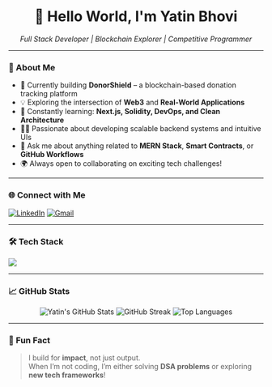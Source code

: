 <h1 align="center">👋 Hello World, I'm Yatin Bhovi</h1>

<p align="center"><em>Full Stack Developer | Blockchain Explorer | Competitive Programmer</em></p>

---

### 🚀 About Me

- 🔭 Currently building **DonorShield** – a blockchain-based donation tracking platform
- 💡 Exploring the intersection of **Web3** and **Real-World Applications**
- 🧠 Constantly learning: **Next.js, Solidity, DevOps, and Clean Architecture**
- 👨‍💻 Passionate about developing scalable backend systems and intuitive UIs
- 💬 Ask me about anything related to **MERN Stack**, **Smart Contracts**, or **GitHub Workflows**
- 🌍 Always open to collaborating on exciting tech challenges!

---

### 🌐 Connect with Me

[![LinkedIn](https://img.shields.io/badge/-LinkedIn-0077B5?style=for-the-badge&logo=linkedin&logoColor=white)](https://www.linkedin.com/in/YOUR-LINK/)
[![Gmail](https://img.shields.io/badge/-Email-D14836?style=for-the-badge&logo=gmail&logoColor=white)](mailto:your.email@example.com)

---

### 🛠 Tech Stack

<p align="left">
  <img src="https://skillicons.dev/icons?i=html,css,js,react,nodejs,express,mongodb,solidity,nextjs,java,cpp,python,git,github,vscode,firebase" />
</p>

---

### 📈 GitHub Stats

<p align="center">
  <img src="https://github-readme-stats.vercel.app/api?username=07Yatin&show_icons=true&theme=github_dark" alt="Yatin's GitHub Stats" />
  <img src="https://streak-stats.demolab.com/?user=07Yatin&theme=dark" alt="GitHub Streak" />
  <img src="https://github-readme-stats.vercel.app/api/top-langs/?username=07Yatin&layout=compact&theme=github_dark" alt="Top Languages" />
</p>

---

### 🧩 Fun Fact

> I build for **impact**, not just output.  
> When I’m not coding, I’m either solving **DSA problems** or exploring **new tech frameworks**!
